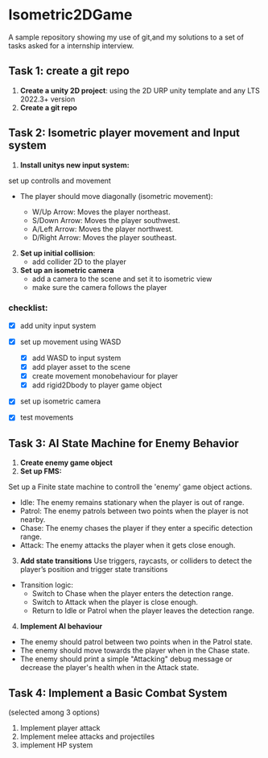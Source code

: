 # Isometric2DGame
 
 A sample repository showing my use of git,and my solutions to a set of tasks asked for a internship interview.

 ## Task 1: create a git repo

1.  <b>Create a unity 2D project</b>:
    using the 2D URP unity template and any LTS 2022.3+ version
2. <b>Create a git repo</b>

## Task 2: Isometric player movement and Input system

1. <b>Install unitys new input system:</b>

 set up controlls and movement
- The player should move diagonally (isometric movement):

    - W/Up Arrow: Moves the player northeast.
    - S/Down Arrow: Moves the player southwest.
    - A/Left Arrow: Moves the player northwest.
    - D/Right Arrow: Moves the player southeast.  

2. <b>Set up initial collision</b>: 
    - add collider 2D to the player
3. <b>Set up an isometric camera</b>
    - add a camera to the scene and set it to isometric view
    - make sure the camera follows the player

### checklist:
- [x] add unity input system
- [x] set up movement using WASD
    - [x] add WASD to input system
    - [x] add player asset to the scene
    - [x] create movement monobehaviour for player
    - [x] add rigid2Dbody to player game object
- [x] set up isometric camera
- [x] test movements


## Task 3: AI State Machine for Enemy Behavior

1. <b>Create enemy game object</b>
2. <b>Set up FMS:</b>

Set up a Finite state machine to controll the 'enemy' game object actions.
- Idle: The enemy remains stationary when the player is out of range.
- Patrol: The enemy patrols between two points when the player is not
nearby.
- Chase: The enemy chases the player if they enter a specific detection
range.
- Attack: The enemy attacks the player when it gets close enough.

3. <b>Add state transitions</b>
    Use triggers, raycasts, or colliders to detect the player’s position and trigger state transitions
- Transition logic:
    - Switch to Chase when the player enters the detection range.
    - Switch to Attack when the player is close enough.
    - Return to Idle or Patrol when the player leaves the detection range.
4. <b>Implement AI behaviour</b>
- The enemy should patrol between two points when in the Patrol state.
- The enemy should move towards the player when in the Chase state.
- The enemy should print a simple "Attacking" debug message or decrease the
player's health when in the Attack state.

## Task 4: Implement a Basic Combat System
(selected among 3 options)
1. Implement player attack
2. Implement melee attacks and projectiles
3. implement HP system

    